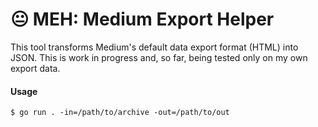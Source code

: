 # 😐 MEH: Medium Export Helper

This tool transforms Medium's default data export format (HTML) into JSON. This is work in progress and, so far, being tested only on my own export data.

#### Usage
```
$ go run . -in=/path/to/archive -out=/path/to/out
```
